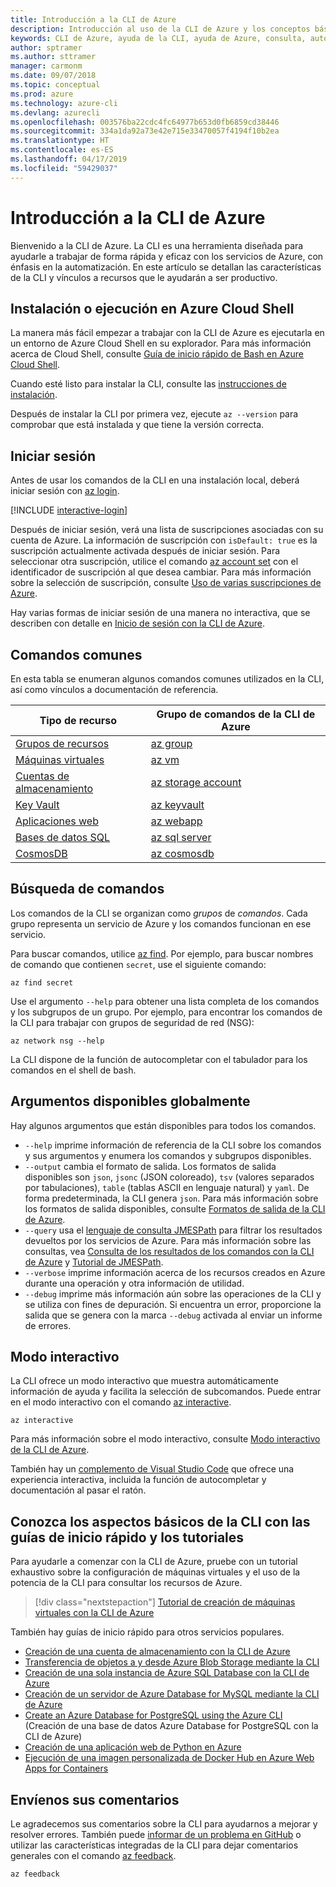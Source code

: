 ```yaml
---
title: Introducción a la CLI de Azure
description: Introducción al uso de la CLI de Azure y los conceptos básicos de los comandos.
keywords: CLI de Azure, ayuda de la CLI, ayuda de Azure, consulta, automatización,
author: sptramer
ms.author: sttramer
manager: carmonm
ms.date: 09/07/2018
ms.topic: conceptual
ms.prod: azure
ms.technology: azure-cli
ms.devlang: azurecli
ms.openlocfilehash: 003576ba22cdc4fc64977b653d0fb6859cd38446
ms.sourcegitcommit: 334a1da92a73e42e715e33470057f4194f10b2ea
ms.translationtype: HT
ms.contentlocale: es-ES
ms.lasthandoff: 04/17/2019
ms.locfileid: "59429037"
---
```

# <a name="get-started-with-azure-cli"></a>Introducción a la CLI de Azure

Bienvenido a la CLI de Azure. La CLI es una herramienta diseñada para ayudarle a trabajar de forma rápida y eficaz con los servicios de Azure, con énfasis en la automatización. En este artículo se detallan las características de la CLI y vínculos a recursos que le ayudarán a ser productivo.

## <a name="install-or-run-in-azure-cloud-shell"></a>Instalación o ejecución en Azure Cloud Shell

La manera más fácil empezar a trabajar con la CLI de Azure es ejecutarla en un entorno de Azure Cloud Shell en su explorador. Para más información acerca de Cloud Shell, consulte [Guía de inicio rápido de Bash en Azure Cloud Shell](/azure/cloud-shell/quickstart).

Cuando esté listo para instalar la CLI, consulte las [instrucciones de instalación](install-azure-cli.md).

Después de instalar la CLI por primera vez, ejecute `az --version` para comprobar que está instalada y que tiene la versión correcta.

## <a name="sign-in"></a>Iniciar sesión

Antes de usar los comandos de la CLI en una instalación local, deberá iniciar sesión con [az login](/cli/azure/reference-index#az-login).

[!INCLUDE [interactive-login](includes/interactive-login.md)]

Después de iniciar sesión, verá una lista de suscripciones asociadas con su cuenta de Azure. La información de suscripción con `isDefault: true` es la suscripción actualmente activada después de iniciar sesión. Para seleccionar otra suscripción, utilice el comando [az account set](/cli/azure/account#az-account-set) con el identificador de suscripción al que desea cambiar. Para más información sobre la selección de suscripción, consulte [Uso de varias suscripciones de Azure](manage-azure-subscriptions-azure-cli.md).

Hay varias formas de iniciar sesión de una manera no interactiva, que se describen con detalle en [Inicio de sesión con la CLI de Azure](authenticate-azure-cli.md).

## <a name="common-commands"></a>Comandos comunes

En esta tabla se enumeran algunos comandos comunes utilizados en la CLI, así como vínculos a documentación de referencia.

| Tipo de recurso | Grupo de comandos de la CLI de Azure |
|---------------|-------------------------|
| [Grupos de recursos](/azure/azure-resource-manager/resource-group-overview) | [az group](/cli/azure/group) |
| [Máquinas virtuales](/azure/virtual-machines) | [az vm](/cli/azure/vm) |
| [Cuentas de almacenamiento](/azure/storage/common/storage-introduction) | [az storage account](/cli/azure/storage/account) |
| [Key Vault](/azure/key-vault/key-vault-whatis) | [az keyvault](/cli/azure/keyvault) |
| [Aplicaciones web](/azure/app-service) | [az webapp](/cli/azure/webapp) |
| [Bases de datos SQL](/azure/sql-database) | [az sql server](/cli/azure/sql/server) |
| [CosmosDB](/azure/cosmos-db) | [az cosmosdb](/cli/azure/cosmosdb) |

## <a name="finding-commands"></a>Búsqueda de comandos

Los comandos de la CLI se organizan como _grupos_ de _comandos_. Cada grupo representa un servicio de Azure y los comandos funcionan en ese servicio.

Para buscar comandos, utilice [az find](/cli/azure/reference-index#az-find). Por ejemplo, para buscar nombres de comando que contienen `secret`, use el siguiente comando:

```azurecli-interactive
az find secret
```

Use el argumento `--help` para obtener una lista completa de los comandos y los subgrupos de un grupo. Por ejemplo, para encontrar los comandos de la CLI para trabajar con grupos de seguridad de red (NSG):

```azurecli-interactive
az network nsg --help
```

La CLI dispone de la función de autocompletar con el tabulador para los comandos en el shell de bash.

## <a name="globally-available-arguments"></a>Argumentos disponibles globalmente

Hay algunos argumentos que están disponibles para todos los comandos.

* `--help` imprime información de referencia de la CLI sobre los comandos y sus argumentos y enumera los comandos y subgrupos disponibles.
* `--output` cambia el formato de salida. Los formatos de salida disponibles son `json`, `jsonc` (JSON coloreado), `tsv` (valores separados por tabulaciones), `table` (tablas ASCII en lenguaje natural) y `yaml`. De forma predeterminada, la CLI genera `json`. Para más información sobre los formatos de salida disponibles, consulte [Formatos de salida de la CLI de Azure](format-output-azure-cli.md).
* `--query` usa el [lenguaje de consulta JMESPath](http://jmespath.org/) para filtrar los resultados devueltos por los servicios de Azure. Para más información sobre las consultas, vea [Consulta de los resultados de los comandos con la CLI de Azure](query-azure-cli.md) y [Tutorial de JMESPath](http://jmespath.org/tutorial.html).
* `--verbose` imprime información acerca de los recursos creados en Azure durante una operación y otra información de utilidad.
* `--debug` imprime más información aún sobre las operaciones de la CLI y se utiliza con fines de depuración. Si encuentra un error, proporcione la salida que se genera con la marca `--debug` activada al enviar un informe de errores.

## <a name="interactive-mode"></a>Modo interactivo

La CLI ofrece un modo interactivo que muestra automáticamente información de ayuda y facilita la selección de subcomandos. Puede entrar en el modo interactivo con el comando [az interactive](/cli/azure/reference-index#az-interactive).

```azurecli-interactive
az interactive
```

Para más información sobre el modo interactivo, consulte [Modo interactivo de la CLI de Azure](interactive-azure-cli.md).

También hay un [complemento de Visual Studio Code](https://marketplace.visualstudio.com/items?itemName=ms-vscode.azurecli) que ofrece una experiencia interactiva, incluida la función de autocompletar y documentación al pasar el ratón.

## <a name="learn-cli-basics-with-quickstarts-and-tutorials"></a>Conozca los aspectos básicos de la CLI con las guías de inicio rápido y los tutoriales

Para ayudarle a comenzar con la CLI de Azure, pruebe con un tutorial exhaustivo sobre la configuración de máquinas virtuales y el uso de la potencia de la CLI para consultar los recursos de Azure.

> [!div class="nextstepaction"]
> [Tutorial de creación de máquinas virtuales con la CLI de Azure](azure-cli-vm-tutorial.yml)

También hay guías de inicio rápido para otros servicios populares.

* [Creación de una cuenta de almacenamiento con la CLI de Azure](/azure/storage/common/storage-quickstart-create-storage-account-cli)
* [Transferencia de objetos a y desde Azure Blob Storage mediante la CLI](/azure/storage/blobs/storage-quickstart-blobs-cli)
* [Creación de una sola instancia de Azure SQL Database con la CLI de Azure](/azure/sql-database/sql-database-get-started-cli)
* [Creación de un servidor de Azure Database for MySQL mediante la CLI de Azure](/azure/mysql/quickstart-create-mysql-server-database-using-azure-cli)
* [Create an Azure Database for PostgreSQL using the Azure CLI](/azure/postgresql/quickstart-create-server-database-azure-cli) (Creación de una base de datos Azure Database for PostgreSQL con la CLI de Azure)
* [Creación de una aplicación web de Python en Azure](/azure/app-service/app-service-web-get-started-python)
* [Ejecución de una imagen personalizada de Docker Hub en Azure Web Apps for Containers](/azure/app-service/containers/quickstart-custom-docker-image)

## <a name="give-feedback"></a>Envíenos sus comentarios

Le agradecemos sus comentarios sobre la CLI para ayudarnos a mejorar y resolver errores. También puede [informar de un problema en GitHub](https://github.com/azure/azure-cli/issues) o utilizar las características integradas de la CLI para dejar comentarios generales con el comando [az feedback](/cli/azure/reference-index#az-feedback).

```azurecli-interactive
az feedback
```
